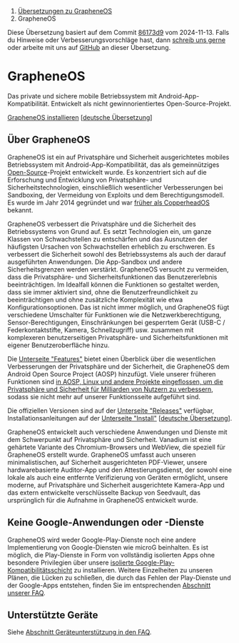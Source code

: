<nav aria-label="breadcrumb">
	<ol class="breadcrumb">
		<li class="breadcrumb-item"><a href="grapheneos-preface.html">Übersetzungen zu GrapheneOS</a></li>
		<li class="breadcrumb-item active" aria-current="page">GrapheneOS</li>
	</ol>
</nav>

<div class="alert alert-primary">
	Diese Übersetzung basiert auf dem Commit <a href="https://github.com/GrapheneOS/grapheneos.org/blob/86173d96cb235a9ed6960a8b63a0326808e13033/static/index.html">86173d9</a> vom 2024-11-13. Falls du Hinweise oder Verbesserungsvorschläge hast, dann <a href="contact.html">schreib uns gerne</a> oder arbeite mit uns auf <a href="https://github.com/dys2p/websites/blob/main/dys2p.com/grapheneos-index/de.md">GitHub</a> an dieser Übersetzung.
</div>

<!--
Copyright © 2014-2025 GrapheneOS

Permission is hereby granted, free of charge, to any person obtaining a copy
of this software and associated documentation files (the "Software"), to deal
in the Software without restriction, including without limitation the rights
to use, copy, modify, merge, publish, distribute, sublicense, and/or sell
copies of the Software, and to permit persons to whom the Software is
furnished to do so, subject to the following conditions:

The above copyright notice and this permission notice shall be included in
all copies or substantial portions of the Software.

THE SOFTWARE IS PROVIDED "AS IS", WITHOUT WARRANTY OF ANY KIND, EXPRESS OR
IMPLIED, INCLUDING BUT NOT LIMITED TO THE WARRANTIES OF MERCHANTABILITY,
FITNESS FOR A PARTICULAR PURPOSE AND NONINFRINGEMENT. IN NO EVENT SHALL THE
AUTHORS OR COPYRIGHT HOLDERS BE LIABLE FOR ANY CLAIM, DAMAGES OR OTHER
LIABILITY, WHETHER IN AN ACTION OF CONTRACT, TORT OR OTHERWISE, ARISING FROM,
OUT OF OR IN CONNECTION WITH THE SOFTWARE OR THE USE OR OTHER DEALINGS IN
THE SOFTWARE.

https://grapheneos.org/LICENSE.txt
-->

<h1 id="grapheneos">GrapheneOS</h1>

Das private und sichere mobile Betriebssystem mit Android-App-Kompatibilität. Entwickelt als nicht gewinnorientiertes Open-Source-Projekt.

[GrapheneOS installieren](https://grapheneos.org/install/) [[deutsche Übersetzung](grapheneos-install.html)]

<h2 id="about">Über GrapheneOS</h2>

GrapheneOS ist ein auf Privatsphäre und Sicherheit ausgerichtetes mobiles Betriebssystem mit Android-App-Kompatibilität, das als gemeinnütziges [Open-Source](https://grapheneos.org/source)-Projekt entwickelt wurde. Es konzentriert sich auf die Erforschung und Entwicklung von Privatsphäre- und Sicherheitstechnologien, einschließlich wesentlicher Verbesserungen bei Sandboxing, der Vermeidung von Exploits und dem Berechtigungsmodell. Es wurde im Jahr 2014 gegründet und war [früher als CopperheadOS](https://grapheneos.org/history/copperheados) bekannt.

GrapheneOS verbessert die Privatsphäre und die Sicherheit des Betriebssystems von Grund auf. Es setzt Technologien ein, um ganze Klassen von Schwachstellen zu entschärfen und das Ausnutzen der häufigsten Ursachen von Schwachstellen erheblich zu erschweren. Es verbessert die Sicherheit sowohl des Betriebssystems als auch der darauf ausgeführten Anwendungen. Die App-Sandbox und andere Sicherheitsgrenzen werden verstärkt. GrapheneOS versucht zu vermeiden, dass die Privatsphäre- und Sicherheitsfunktionen das Benutzererlebnis beeinträchtigen. Im Idealfall können die Funktionen so gestaltet werden, dass sie immer aktiviert sind, ohne die Benutzerfreundlichkeit zu beeinträchtigen und ohne zusätzliche Komplexität wie etwa Konfigurationsoptionen. Das ist nicht immer möglich, und GrapheneOS fügt verschiedene Umschalter für Funktionen wie die Netzwerkberechtigung, Sensor-Berechtigungen, Einschränkungen bei gesperrtem Gerät (USB-C / Federkontaktstifte, Kamera, Schnellzugriff) usw. zusammen mit komplexeren benutzerseitigen Privatsphäre- und Sicherheitsfunktionen mit eigener Benutzeroberfläche hinzu.

Die [Unterseite "Features"](https://grapheneos.org/features) bietet einen Überblick über die wesentlichen Verbesserungen der Privatsphäre und der Sicherheit, die GrapheneOS dem Android Open Source Project (AOSP) hinzufügt. Viele unserer früheren Funktionen sind [in AOSP, Linux und andere Projekte eingeflossen, um die Privatsphäre und Sicherheit für Milliarden von Nutzern zu verbessern](https://grapheneos.org/faq#upstream), sodass sie nicht mehr auf unserer Funktionsseite aufgeführt sind.

Die offiziellen Versionen sind auf der [Unterseite "Releases"](https://grapheneos.org/releases) verfügbar, Installationsanleitungen auf der [Unterseite "Install"](https://grapheneos.org/install/) [[deutsche Übersetzung](grapheneos-install.html)].

GrapheneOS entwickelt auch verschiedene Anwendungen und Dienste mit dem Schwerpunkt auf Privatsphäre und Sicherheit. Vanadium ist eine gehärtete Variante des Chromium-Browsers und WebView, die speziell für GrapheneOS erstellt wurde. GrapheneOS umfasst auch unseren minimalistischen, auf Sicherheit ausgerichteten PDF-Viewer, unsere hardwarebasierte Auditor-App und den Attestierungsdienst, der sowohl eine lokale als auch eine entfernte Verifizierung von Geräten ermöglicht, unsere moderne, auf Privatsphäre und Sicherheit ausgerichtete Kamera-App und das extern entwickelte verschlüsselte Backup von Seedvault, das ursprünglich für die Aufnahme in GrapheneOS entwickelt wurde.

<h2 id="never-google-services">Keine Google-Anwendungen oder -Dienste</h2>

GrapheneOS wird weder Google-Play-Dienste noch eine andere Implementierung von Google-Diensten wie microG beinhalten. Es ist möglich, die Play-Dienste in Form von vollständig isolierten Apps ohne besondere Privilegien über unsere [isolierte Google-Play-Kompatibilitätsschicht](https://grapheneos.org/usage#sandboxed-google-play) zu installieren. Weitere Einzelheiten zu unseren Plänen, die Lücken zu schließen, die durch das Fehlen der Play-Dienste und der Google-Apps entstehen, finden Sie im entsprechenden [Abschnitt unserer FAQ](https://grapheneos.org/faq#google-services).

<h2 id="device-support">Unterstützte Geräte</h2>

Siehe [Abschnitt Geräteunterstützung in den FAQ](https://grapheneos.org/faq#device-support).
